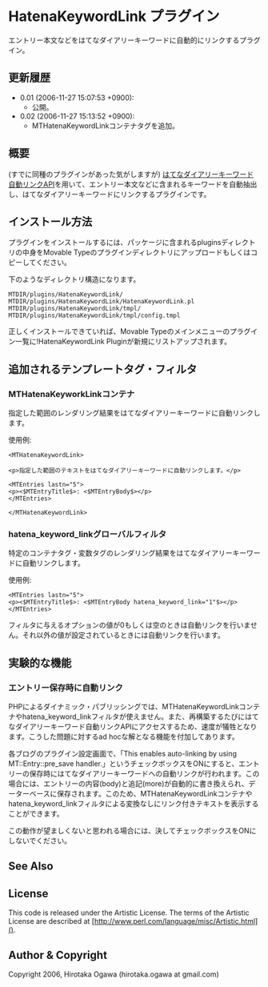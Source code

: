 # HatenaKeywordLink プラグイン

エントリー本文などをはてなダイアリーキーワードに自動的にリンクするプラグイン。

## 更新履歴

 * 0.01 (2006-11-27 15:07:53 +0900):
   * 公開。
 * 0.02 (2006-11-27 15:13:52 +0900):
   * MTHatenaKeywordLinkコンテナタグを追加。

## 概要

(すでに同種のプラグインがあった気がしますが) [はてなダイアリーキーワード自動リンクAPI](http://d.hatena.ne.jp/keyword/%a4%cf%a4%c6%a4%ca%a5%c0%a5%a4%a5%a2%a5%ea%a1%bc%a5%ad%a1%bc%a5%ef%a1%bc%a5%c9%bc%ab%c6%b0%a5%ea%a5%f3%a5%afAPI)を用いて、エントリー本文などに含まれるキーワードを自動抽出し、はてなダイアリーキーワードにリンクするプラグインです。

## インストール方法

プラグインをインストールするには、パッケージに含まれるpluginsディレクトリの中身をMovable Typeのプラグインディレクトリにアップロードもしくはコピーしてください。

下のようなディレクトリ構造になります。

    MTDIR/plugins/HatenaKeywordLink/
    MTDIR/plugins/HatenaKeywordLink/HatenaKeywordLink.pl
    MTDIR/plugins/HatenaKeywordLink/tmpl/
    MTDIR/plugins/HatenaKeywordLink/tmpl/config.tmpl

正しくインストールできていれば、Movable Typeのメインメニューのプラグイン一覧に!HatenaKeywordLink Pluginが新規にリストアップされます。 

## 追加されるテンプレートタグ・フィルタ

### MTHatenaKeyworkLinkコンテナ

指定した範囲のレンダリング結果をはてなダイアリーキーワードに自動リンクします。

使用例:

    <MTHatenaKeywordLink>
    
    <p>指定した範囲のテキストをはてなダイアリーキーワードに自動リンクします。</p>
    
    <MTEntries lastn="5">
    <p><$MTEntryTitle$>: <$MTEntryBody$></p>
    </MTEntries>
    
    </MTHatenaKeywordLink>

### hatena_keyword_linkグローバルフィルタ

特定のコンテナタグ・変数タグのレンダリング結果をはてなダイアリーキーワードに自動リンクします。

使用例:

    <MTEntries lastn="5">
    <p><$MTEntryTitle$>: <$MTEntryBody hatena_keyword_link="1"$></p>
    </MTEntries>

フィルタに与えるオプションの値が0もしくは空のときは自動リンクを行いません。それ以外の値が設定されているときには自動リンクを行います。

## 実験的な機能

### エントリー保存時に自動リンク

PHPによるダイナミック・パブリッシングでは、MTHatenaKeywordLinkコンテナやhatena_keyword_linkフィルタが使えません。また、再構築するたびにはてなダイアリーキーワード自動リンクAPIにアクセスするため、速度が犠牲となります。こうした問題に対するad hocな解となる機能を付加してあります。

各ブログのプラグイン設定画面で、「This enables auto-linking by using MT::Entry::pre_save handler.」というチェックボックスをONにすると、エントリーの保存時にはてなダイアリーキーワードへの自動リンクが行われます。この場合には、エントリーの内容(body)と追記(more)が自動的に書き換えられ、データーベースに保存されます。このため、MTHatenaKeywordLinkコンテナやhatena_keyword_linkフィルタによる変換なしにリンク付きテキストを表示することができます。

この動作が望ましくないと思われる場合には、決してチェックボックスをONにしないでください。

## See Also

## License

This code is released under the Artistic License. The terms of the Artistic License are described at [http://www.perl.com/language/misc/Artistic.html]().

## Author & Copyright

Copyright 2006, Hirotaka Ogawa (hirotaka.ogawa at gmail.com)
